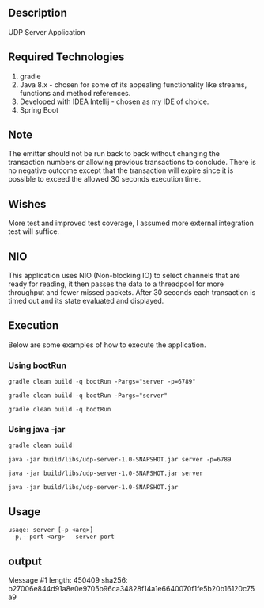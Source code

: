 ## Description

UDP Server Application

## Required Technologies
1. gradle
2. Java 8.x - chosen for some of its appealing functionality like streams, functions and method references.
3. Developed with IDEA Intellij - chosen as my IDE of choice.
4. Spring Boot

## Note

The emitter should not be run back to back without changing the transaction numbers or allowing previous transactions to
conclude. There is no negative outcome except that the transaction will expire since it is possible to exceed the allowed
30 seconds execution time.

## Wishes

More test and improved test coverage, I assumed more external integration
test will suffice.

## NIO

This application uses NIO (Non-blocking IO) to select channels that are ready for reading, it then passes the data to a threadpool for more
throughput and fewer missed packets. After 30 seconds each transaction is timed out and its state evaluated and displayed.

## Execution
Below are some examples of how to execute the application. 

### Using bootRun

```
gradle clean build -q bootRun -Pargs="server -p=6789"

```

```
gradle clean build -q bootRun -Pargs="server"

```

```
gradle clean build -q bootRun
```

### Using java -jar 

```
gradle clean build
```


```
java -jar build/libs/udp-server-1.0-SNAPSHOT.jar server -p=6789

```


```
java -jar build/libs/udp-server-1.0-SNAPSHOT.jar server
```

```
java -jar build/libs/udp-server-1.0-SNAPSHOT.jar
```

## Usage
```
usage: server [-p <arg>]
 -p,--port <arg>   server port

```

## output
Message #1 length: 450409 sha256: b27006e844d91a8e0e9705b96ca34828f14a1e6640070f1fe5b20b16120c75a9